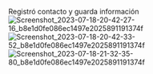 Registró contacto y guarda información![Screenshot_2023-07-18-20-42-27-16_b8e1d0fe086ec1497e2025891191374f](https://github.com/Wperez123/RegistroPersona/assets/135384660/c8398397-007e-4520-8b5f-cdd374adc7f8)
![Screenshot_2023-07-18-20-42-33-52_b8e1d0fe086ec1497e2025891191374f](https://github.com/Wperez123/RegistroPersona/assets/135384660/dc934050-3dad-40d6-ad35-5aedd752d716)
![Screenshot_2023-07-18-21-32-35-80_b8e1d0fe086ec1497e2025891191374f](https://github.com/Wperez123/RegistroPersona/assets/135384660/93c36096-3050-4e50-9fd7-dc852135b3d8)
